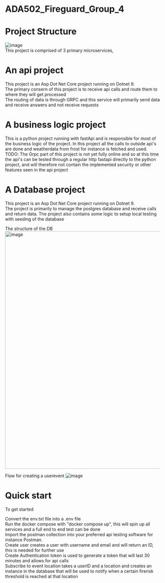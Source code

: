 # ADA502_Fireguard_Group_4

# Project Structure
![image](https://github.com/user-attachments/assets/42c0afe2-7434-40c5-97c0-7dc7eaeeb512)<br>
This project is comprised of 3 primary microservices, 
# An api project
This project is an Asp Dot Net Core project running on Dotnet 9. <br>
The primary consern of this project is to receive api calls and route them to where they will get processed <br> 
The routing of data is through GRPC and this service will primarily send data and receive answers and not receive requests
# A business logic project
This is a python project running with fastApi and is responsible for most of the business logic of the project.
In this project all the calls to outside api's are done and weatherdata from frost for instance is fetched and
used. <br>
TODO: The Grpc part of this project is not yet fully online and so at this time the api's can be tested
through a regular http fastapi directly to the python project, and will therefore not contain the implemented 
security or other features seen in the api project
# A Database project
This project is an Asp Dot Net Core project running on Dotnet 9. <br>
The project is primarily to manage the postgres database and receive calls and return data.
The project also contains some logic to setup local testing with seeding of the database

The structure of the DB<br>
<img width="772" alt="image" src="https://github.com/user-attachments/assets/9e81b259-ca86-4a1d-853f-7f85bde95520" /><br>

Flow for creating a userevent
![image](https://github.com/user-attachments/assets/b508cd73-a565-4a31-b54d-7b6d8ba8005e) <br>




# Quick start

To get started <br>

Convert the env.txt file into a .env file <br>
Run the docker compose with "docker compose up", this will spin up all services and a full end to end test can be done <br>
Import the postman collection into your preferred api testing software for instance Postman. <br>
Create user creates a user with username and email and will return an ID, this is needed for further use <br>
Create Authentication token is used to generate a token that will last 30 minutes and allows for api calls <br>
Subscribe to event location takes a userID and a location and creates an instance in the database that will be used to notify when a certain firerisk threshold is reached at that location <br>

